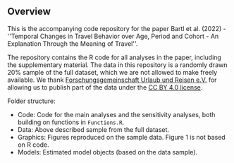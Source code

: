 Overview
------------

This is the accompanying code repository for the paper Bartl et al. (2022) - ''Temporal Changes in Travel Behavior over Age, Period and Cohort - An Explanation Through the Meaning of Travel''.

The repository contains the R code for all analyses in the paper, including the supplementary material.
The data in this repository is a randomly drawn 20% sample of the full dataset, which we are not allowed to make freely available.
We thank [Forschungsgemeinschaft Urlaub und Reisen e.V.](https://reiseanalyse.de/home/) for allowing us to publish part of the data
under the [CC BY 4.0 license](https://creativecommons.org/licenses/by/4.0/).


Folder structure:

- Code: Code for the main analyses and the sensitivity analyses, both building on functions in `Functions.R`.
- Data: Above described sample from the full dataset.
- Graphics: Figures reproduced on the sample data. Figure 1 is not based on R code.
- Models: Estimated model objects (based on the data sample).
